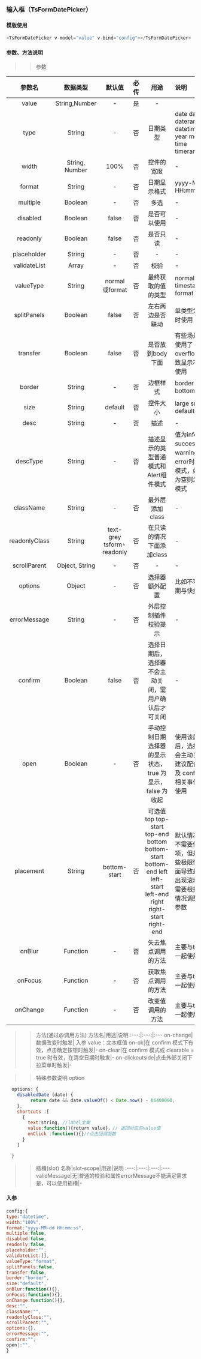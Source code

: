 ### 输入框（TsFormDatePicker）  


#### 模版使用
```javascript
<TsFormDatePicker v-model="value" v-bind="config"></TsFormDatePicker>
```

#### 参数、方法说明


>> 参数


参数名|数据类型|默认值|必传|用途|说明
:---:|:---:|:---:|:---:|:---:|:---|
value|String,Number|-|是|-
type|String|-|否|日期类型|date  datetime  daterange   datetimerange  year   month  time  timerange 
width|String, Number|100%|否|控件的宽度|-
format|String|-|否|日期显示格式|yyyy-MM-dd HH:mm:ss
multiple|Boolean|-|否|多选|-
disabled|Boolean|false|否|是否可以使用|-
readonly|Boolean|false|否|是否只读|-
placeholder|String|-|否|-|-
validateList|Array|-|否|校验|-
valueType|String|normal或format|否|最终获取的值的类型|normal timestamp  format
splitPanels|Boolean|false|否|左右两边是否联动|单类型为range时使用
transfer|Boolean|false|否|是否放到body下面|有些场景外层使用了overflow，导致显示不全时使用
border|String|-|否|边框样式|border none bottom
size|String|default|否|控件大小|large  small  default
desc|String|-|否|描述|-
descType|String|-|否|描述显示的类型普通模式和Alert组件模式|值为info、success、warning、error时为Alert模式，如果值为空则为普通模式
className|String|-|否|最外层添加class|-
readonlyClass|String|text-grey tsform-readonly|否|在只读的情况下面添加class|-
scrollParent|Object, String|-|否|-|-
options|Object|-|否|选择器额外配置|比如不可选日期与快捷选
errorMessage|String|-|否|外层控制插件校验提示|-
confirm|Boolean|false|否|选择日期后，选择器不会主动关闭，需用户确认后才可关闭|-
open|Boolean|-|否|手动控制日期选择器的显示状态，true 为显示，false 为收起|使用该属性后，选择器不会主动关闭。建议配合 slot 及 confirm 和相关事件一起使用
placement|String|bottom-start|否|可选值top top-start top-end bottom bottom-start bottom-end left left-start left-end right right-start right-end | 默认情况下面不需要修改此项，但是在有些极限情况下面导致最外层出现滚动条，需要根据具体情况调整这个参数
onBlur|Function|-|否|失去焦点调用的方法|主要与tsform一起使用
onFocus|Function|-|否|获取焦点调用的方法|主要与tsform一起使用
onChange|Function|-|否|改变值调用的方法|主要与tsform一起使用

>>  方法(通过@调用方法)
 方法名|用途|说明
:---:|:---:|:---
on-change|数据改变时触发| 入参 value：文本框值
on-ok|在 confirm 模式下有效，点击确定按钮时触发|-
on-clear|在 confirm 模式或 clearable = true 时有效，在清空日期时触发|-
on-clickoutside|点击外部关闭下拉菜单时触发|-



>> 特殊参数说明 option

```javascript
  options: {
    disabledDate (date) {
         return date && date.valueOf() < Date.now() - 86400000;
    },
    shortcuts :[
      {
        text:string, //label文案
        value:function(){return value}，// 返回对应的value值
        onClick :function(){}//点击回调函数
      }
    ]   

  }
```


>>  插槽(slot)
 名称|slot-scope|用途|说明
:---:|:---:|:---:|:---
validMessage|无|普通的校验和属性errorMessage不能满足需求是，可以使用插槽|-

#### 入参

```javascript
config:{
type:"datetime",
width:"100%",
format:"yyyy-MM-dd HH:mm:ss",
multiple:false,
disabled:false,
readonly:false,
placeholder:"",
validateList:[],
valueType:"format",
splitPanels:false,
transfer:false,
border:"border",
size:"default",
onBlur:function(){},
onFocus:function(){},
onChange:function(){},
desc:"",
className:"",
readonlyClass:"",
scrollParent:"",
options:{},
errorMessage:"",
confirm:"",
open|:"",
}
```
